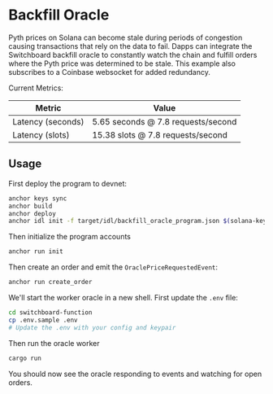 # Backfill Oracle

Pyth prices on Solana can become stale during periods of congestion causing
transactions that rely on the data to fail. Dapps can integrate the Switchboard
backfill oracle to constantly watch the chain and fulfill orders where the Pyth
price was determined to be stale. This example also subscribes to a Coinbase
websocket for added redundancy.

Current Metrics:

| Metric            | Value                              |
| ----------------- | ---------------------------------- |
| Latency (seconds) | 5.65 seconds @ 7.8 requests/second |
| Latency (slots)   | 15.38 slots @ 7.8 requests/second  |

## Usage

First deploy the program to devnet:

```bash
anchor keys sync
anchor build
anchor deploy
anchor idl init -f target/idl/backfill_oracle_program.json $(solana-keygen pubkey target/deploy/backfill_oracle_program-keypair.json)
```

Then initialize the program accounts

```bash
anchor run init
```

Then create an order and emit the `OraclePriceRequestedEvent`:

```bash
anchor run create_order
```

We'll start the worker oracle in a new shell. First update the `.env` file:

```bash
cd switchboard-function
cp .env.sample .env
# Update the .env with your config and keypair
```

Then run the oracle worker

```bash
cargo run
```

You should now see the oracle responding to events and watching for open orders.
